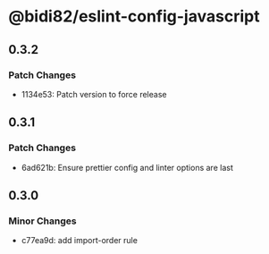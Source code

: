 # @bidi82/eslint-config-javascript

## 0.3.2

### Patch Changes

- 1134e53: Patch version to force release

## 0.3.1

### Patch Changes

- 6ad621b: Ensure prettier config and linter options are last

## 0.3.0

### Minor Changes

- c77ea9d: add import-order rule
